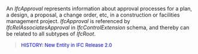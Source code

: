 An _IfcApproval_ represents information about approval processes for a plan, a design, a proposal, a change order, etc, in a construction or facilities management project. _IfcApproval_ is referenced by _IfcRelAssociatesApproval_ in _IfcControlExtension_ schema, and thereby can be related to all subtypes of _IfcRoot_.

> <font size="-1" color="#0000FF">HISTORY: New Entity in IFC Release 2.0</font>
>